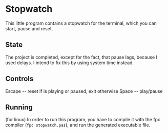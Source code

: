 # Stopwatch
This little program contains a stopwatch for the terminal, which you can start, pause and reset.

## State
The project is completed, except for the fact, that pause lags, because I used delays. I intend to fix this by using system time instead.

## Controls
Escape -- reset if is playing or paused, exit otherwise
Space -- play/pause

## Running
(for linux) In order to run this program, you have to compile it with the fpc compiler (`fpc stopwatch.pas`), and run the generated executable file.
